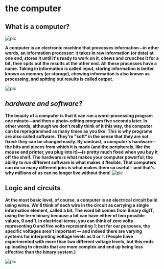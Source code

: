 # the computer
## What is a computer?
![pic]( https://cdn4.explainthatstuff.com/microchip-on-finger.jpg)

**A computer is an electronic machine that processes information—in other words, an information processor: it takes in raw information (or data) at one end, stores it until it's ready to work on it, chews and crunches it for a bit, then spits out the results at the other end. All these processes have a name. Taking in information is called input, storing information is better known as memory (or storage), chewing information is also known as processing, and spitting out results is called output.**

![pic](https://cdn4.explainthatstuff.com/how-computer-works.png)

## *hardware and software?*

**The beauty of a computer is that it can run a word-processing program one minute—and then a photo-editing program five seconds later. In other words, although we don't really think of it this way, the computer can be reprogrammed as many times as you like. This is why programs are also called software. They're "soft" in the sense that they are not fixed: they can be changed easily. By contrast, a computer's hardware—the bits and pieces from which it is made (and the peripherals, like the mouse and printer, you plug into it)—is pretty much fixed when you buy it off the shelf. The hardware is what makes your computer powerful; the ability to run different software is what makes it flexible. That computers can do so many different jobs is what makes them so useful—and that's why millions of us can no longer live without them!**
![pic](https://qph.fs.quoracdn.net/main-qimg-1786fff1ab2709acf81bdbc20e6552b5 )

## Logic and circuits

**At the most basic level, of course, a computer is an electrical circuit build using wires. We'll think of each wire in the circuit as carrying a single information element, called a bit. The word bit comes from Binary digIT, using the term binary because a bit can have either of two possible values, 0 and 1. In electrical terms, you can think of zero volts representing 0 and five volts representing 1; but for our purposes, the specific voltages aren't important — and indeed there are varying systems for interpreting voltage levels as 0 or 1. (People have experimented with more than two different voltage levels, but this ends up leading to circuits that are more complex and end up being less effective than the binary system.)**

![pic](https://www.electronics-tutorials.ws/wp-content/uploads/2018/05/combination-comb25.gif)

